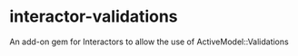 # interactor-validations
An add-on gem for Interactors to allow the use of ActiveModel::Validations
